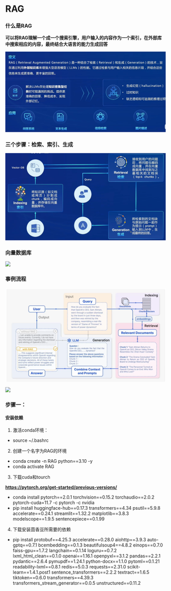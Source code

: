 # RAG

### 什么是RAG

**可以将RAG理解一个成一个搜索引擎，用户输入的内容作为一个索引，在外部库中搜索相应的内容，最终结合大语言的能力生成回答**

![](figure/rag.png)

### 三个步骤：检索、索引、生成

![](figure/rag2.png)

### 向量数据库

![](figure/vector-DB.png)

### 事例流程

![](figure/rag3.png)



![](image/2.png)

### 步骤一：

#### 安装依赖

1. 激活conda环境：
- source ~/.bashrc

2. 创建一个名字为RAG的环境
- conda create -n RAG python==3.10 -y
- conda activate RAG

3. 下载cuda和tourch

**https://pytorch.org/get-started/previous-versions/**

- conda install pytorch==2.0.1 torchvision==0.15.2 torchaudio==2.0.2 pytorch-cuda=11.7 -c pytorch -c nvidia
- pip install huggingface-hub==0.17.3 transformers==4.34 psutil==5.9.8 accelerate==0.24.1 streamlit==1.32.2 matplotlib==3.8.3 modelscope==1.9.5 sentencepiece==0.1.99

4. 下载安装茴香豆所需要的依赖

- pip install protobuf==4.25.3 accelerate==0.28.0 aiohttp==3.9.3 auto-gptq==0.7.1 bcembedding==0.1.3 beautifulsoup4==4.8.2 einops==0.7.0 faiss-gpu==1.7.2 langchain==0.1.14 loguru==0.7.2 lxml_html_clean==0.1.0 openai==1.16.1 openpyxl==3.1.2 pandas==2.2.1 pydantic==2.6.4 pymupdf==1.24.1 python-docx==1.1.0 pytoml==0.1.21 readability-lxml==0.8.1 redis==5.0.3 requests==2.31.0 scikit-learn==1.4.1.post1 sentence_transformers==2.2.2 textract==1.6.5 tiktoken==0.6.0 transformers==4.39.3 transformers_stream_generator==0.0.5 unstructured==0.11.2


                                                                                                                                                                                                                                                                                                                                                                                                                                                                       


